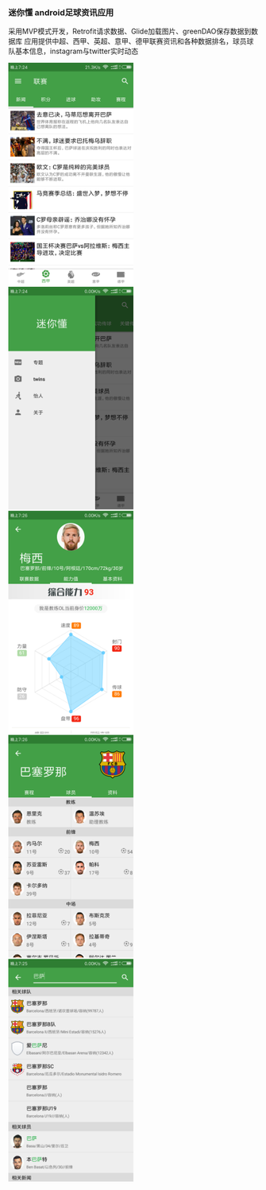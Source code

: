 
### 迷你懂 android足球资讯应用

采用MVP模式开发，Retrofit请求数据、Glide加载图片、greenDAO保存数据到数据库
应用提供中超、西甲、英超、意甲、德甲联赛资讯和各种数据排名，球员球队基本信息，instagram与twitter实时动态

<img src="https://github.com/msisuzney/MiniSoccer/blob/master/screenshot1.png" alt="screenshot1" width = "50%" />
<img src="https://github.com/msisuzney/MiniSoccer/blob/master/screenshot2.png" alt="screenshot2" width = "50%" />
<img src="https://github.com/msisuzney/MiniSoccer/blob/master/screenshot3.png" alt="screenshot3" width = "50%" />
<img src="https://github.com/msisuzney/MiniSoccer/blob/master/screenshot4.png" alt="screenshot4" width = "50%" />
<img src="https://github.com/msisuzney/MiniSoccer/blob/master/screenshot5.png" alt="screenshot5" width = "50%" />